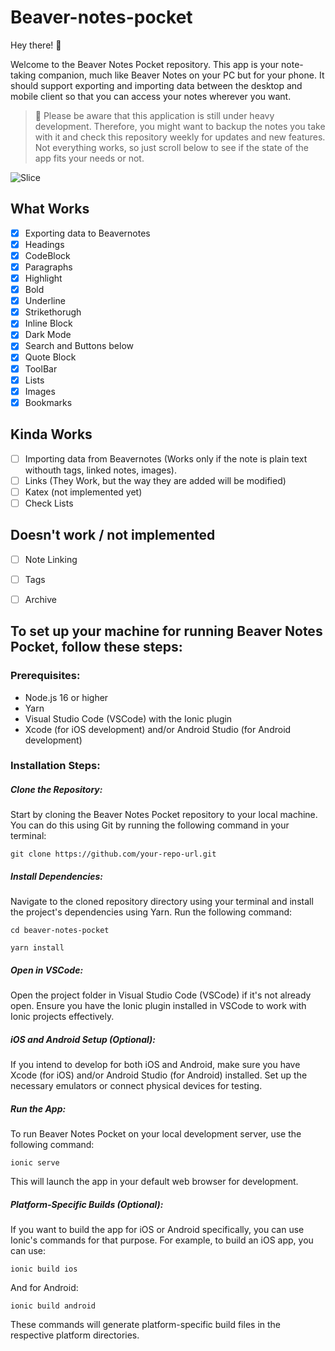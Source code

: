 # Beaver-notes-pocket

Hey there! 👋 

Welcome to the Beaver Notes Pocket repository. This app is your note-taking companion, much like Beaver Notes on your PC but for your phone. It should support exporting and importing data between the desktop and mobile client so that you can access your notes wherever you want.

> 🔩 Please be aware that this application is still under heavy development. Therefore, you might want to backup the notes you take with it and check this repository weekly for updates and new features. Not everything works, so just scroll below to see if the state of the app fits your needs or not.

![Slice](https://github.com/Daniele-rolli/Beaver-notes-pocket/assets/67503004/93325d9a-291b-4e01-9461-bdff81ce6330)


## What Works 

- [x] Exporting data to Beavernotes
- [x] Headings
- [x] CodeBlock
- [x] Paragraphs
- [x] Highlight
- [x] Bold
- [x] Underline
- [x] Strikethorugh
- [x] Inline Block
- [x] Dark Mode
- [x] Search and Buttons below
- [x] Quote Block
- [x] ToolBar 
- [x] Lists
- [x] Images
- [x] Bookmarks

## Kinda Works

- [ ] Importing data from Beavernotes (Works only if the note is plain text withouth tags, linked notes, images).
- [ ] Links (They Work, but the way they are added will be modified)
- [ ] Katex (not implemented yet)
- [ ] Check Lists
      
## Doesn't work / not implemented 

- [ ] Note Linking
- [ ] Tags
- [ ] Archive
  

## To set up your machine for running Beaver Notes Pocket, follow these steps:

### Prerequisites:

- Node.js 16 or higher
- Yarn
- Visual Studio Code (VSCode) with the Ionic plugin
- Xcode (for iOS development) and/or Android Studio (for Android development)

### Installation Steps:

##### Clone the Repository: 
Start by cloning the Beaver Notes Pocket repository to your local machine. You can do this using Git by running the following command in your terminal:
```
git clone https://github.com/your-repo-url.git
```
##### Install Dependencies: 
Navigate to the cloned repository directory using your terminal and install the project's dependencies using Yarn. Run the following command:
```
cd beaver-notes-pocket
```
```
yarn install
```
##### Open in VSCode: 
Open the project folder in Visual Studio Code (VSCode) if it's not already open. Ensure you have the Ionic plugin installed in VSCode to work with Ionic projects effectively.

##### iOS and Android Setup (Optional): 
If you intend to develop for both iOS and Android, make sure you have Xcode (for iOS) and/or Android Studio (for Android) installed. Set up the necessary emulators or connect physical devices for testing.
##### Run the App: 
To run Beaver Notes Pocket on your local development server, use the following command:
```
ionic serve
```
This will launch the app in your default web browser for development.
##### Platform-Specific Builds (Optional): 
If you want to build the app for iOS or Android specifically, you can use Ionic's commands for that purpose. For example, to build an iOS app, you can use:
```
ionic build ios
```
And for Android:
```
ionic build android
```
These commands will generate platform-specific build files in the respective platform directories.

